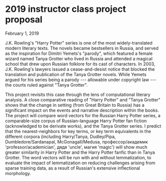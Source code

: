 # 2019 instructor class project proposal

February 1, 2019

J.K. Rowling's "Harry Potter" series is one of the most widely-translated modern literary texts. The novels became bestsellers in Russia, and served as the inspiration for Dimitri Yemets's "parody", which featured a female wizard named Tanya Grotter who lived in Russia and attended a magical school that drew upon Russian folklore for its cast of characters. In 2003, J.K. Rowling's lawyers issued a cease-and-desist notice that blocked the translation and publication of the Tanya Grotter novels. While Yemets argued for his series being a parody --- allowable under copyright law --- the courts ruled against "Tanya Grotter".

This project revisits this case through the lens of computational literary analysis. A close comparative reading of "Harry Potter" and "Tanya Grotter" shows that the change in setting (from Great Britain to Russia) has a significant impact on the events and narrative description within the books. The project will compare word vectors for the Russian Harry Potter series, a comparable-size corpus of Russian-language Harry Potter fan fiction (acknowledged to be derivate works), and the Tanya Grotter series. I predict that the nearest-neighbors for key terms, or key term equivalents in the different corpora (including Harry/Tanya, Dudley/Pipa, Dumbledore/Sardanapal, McGonagall/Medusa, профессор/академик 'professor/academician', дядя 'uncle', магия 'magic') will show much greater similarity in Harry Potter and the Harry Potter fanfic than in Tanya Grotter. The word vectors will be run with and without lemmatization, to evaluate the impact of lemmatization on reducing challenges arising from sparse training data, as a result of Russian's extensive inflectional morphology.